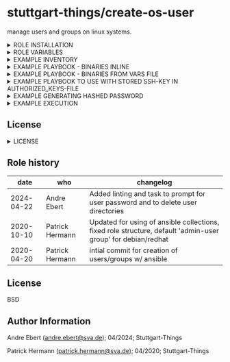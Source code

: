 stuttgart-things/create-os-user
===============================

manage users and groups on linux systems.

<details><summary>ROLE INSTALLATION</summary>

installs role and all of it's dependencies w/:

```bash
cat <<EOF > /tmp/requirements.yaml
roles:
- src: https://github.com/stuttgart-things/create-os-user.git
  scm: git
collections:
- name: ansible.posix
EOF

ansible-galaxy install -r /tmp/requirements.yaml --force
ansible-galaxy collection install -r /tmp/requirements.yaml --force
rm -rf /tmp/requirements.yaml
```
</details>

<details><summary>ROLE VARIABLES</summary>

DEFAULTS
------------

* `users_create_per_user_group` (default: true) - when creating users, also
  create a group with the same username and make that the user's primary
  group.
* `users_group` (default: users) - if users_create_per_user_group is _not_ set,
  then this is the primary group for all created users.
* `users_default_shell` (default: /bin/bash) - the default shell if none is
  specified for the user.
* `users_create_homedirs` (default: true) - create home directories for new
  users. Set this to false if you manage home directories separately.
* `deletion_user_group` (default: false) - delete group(s) and user(s). Set this to true to only
  run delete tasks.
### USER VARIABLES
------------

Add a users variable containing the list of users to add. A good place to put
this is in `group_vars/all` or `group_vars/groupname` if you only want the
users to be on certain machines.

The following attributes are required for each user:

* `username` - The user's username.
* `name` - The full name of the user (gecos field).
* `home` - The home directory of the user to create (optional, defaults to /home/username).
* `uid` - The numeric user id for the user (optional). This is required for uid consistency
  across systems.
* `gid` - The numeric group id for the group (optional). Otherwise, the
  `uid` will be used.
* `password` - If a hash is provided then that will be used, but otherwise the
  account will be locked.
* `update_password` - This can be either 'always' or 'on_create'
  - `'always'` will update passwords if they differ. (default)
  - `'on_create'` will only set the password for newly created users.
* `group` - Optional primary group override.
* `groups` - A list of supplementary groups for the user.
* `append` - If yes, will only add groups, not set them to just the list in groups (optional).
* `profile` - A string block for setting custom shell profiles.
* `ssh_key` - This should be a list of SSH keys for the user (optional). Each SSH key
  should be included directly and should have no newlines.
* `generate_ssh_key` - Whether to generate a SSH key for the user (optional, defaults to no).
* `enable_ssh_tcp_forwarding` - Whether to set SSH-TCP Forwording or not
 
In addition, the following items are optional for each user:

* `shell` - The user's shell. This defaults to /bin/bash. The default is
  configurable using the users_default_shell variable if you want to give all
  users the same shell, but it is different than /bin/bash.
* `is_system_user` -  Set to `True` to create system user.

</details>

<details><summary>EXAMPLE INVENTORY</summary>

```bash
cat <<EOF > inventory
[appserver]
1.2.3.4 ansible_user=sthings
EOF
```

</details>

<details><summary>EXAMPLE PLAYBOOK - BINARIES INLINE</summary>

Including an example of how to use your role (for instance, with variables passed in as parameters) is always nice for users too:

```yaml
cat <<EOF > create-os-user.yaml
- hosts: "{{ target_host }}"
  gather_facts: true
  become: true
  roles:
    - role: create-os-user
      vars:
        users:
          - username: rke
            name: rke user
            groups: ['{{ admin_group }}', 'k8s-admins']
            uid: 1005
            home: /home/rke
            profile: |
              alias ll='ls -ahl'
            generate_ssh_key: true
            #ssh_key:
            #  - "{{ lookup('file', '~/.ssh/id_rsa.pub') }}"
            enable_ssh_tcp_forwarding: true

        groups_to_create:
          - name: k8s-admins
            gid: 11000
          - name: developers
            gid: 21000

        users_deleted:
          - username: rke
            uid: 1005
            home: /home/rke/
            remove: true
            force: true

        groups_deleted:
          - name: developers
            gid: 21000
EOF
```
</details>

<details><summary>EXAMPLE PLAYBOOK - BINARIES FROM VARS FILE</summary>

You can optionally choose to remove the user's home directory and mail spool with
the `remove` parameter, and force removal of files or directories with the `force` parameter.

```yaml
cat <<EOF > users.yaml
---
users:
  - username: rke
    name: rke user
    groups: ['{{ admin_group }}', 'k8s-admins']
    uid: 1005
    home: /home/rke
    profile: |
      alias ll='ls -ahl'
    generate_ssh_key: true
    #ssh_key:
    #  - "{{ lookup('file', '/home/rke/.ssh/id_rsa.pub') }}"
    enable_ssh_tcp_forwarding: true
  - username: test1
    name: test1 user
    groups: ['{{ admin_group }}', 'k8s-admins']
    uid: 1006
    home: /home/test1
    profile: |
      alias ll='ls -ahl'
    generate_ssh_key: true
    #ssh_key:
    #  - "{{ lookup('file', '/home/test1/.ssh/id_rsa.pub') }}"
    enable_ssh_tcp_forwarding: true
  - username: test2
    name: test2 user
    groups: ['{{ admin_group }}', 'developers']
    uid: 1007
    home: /home/test2
    profile: |
      alias ll='ls -ahl'
    generate_ssh_key: true
    #ssh_key:
    #  - "{{ lookup('file', '/home/test2/.ssh/id_rsa.pub') }}"
    enable_ssh_tcp_forwarding: true

groups_to_create:
  - name: k8s-admins
    gid: 11000
  - name: developers
    gid: 21000

users_deleted:
  - username: rke
    uid: 1005
    home: /home/rke/
    remove: true
    force: true
  - username: test1
    uid: 1006
    home: /home/test1/
    remove: true
    force: true
  - username: test2
    uid: 1007
    home: /home/test2/
    remove: true
    force: true

groups_deleted:
  - name: k8s-admins
    gid: 11000
  - name: developers
    gid: 21000
EOF
```

```yaml
cat <<EOF > create-os-user.yaml
---
- hosts: "{{ target_host }}"
  gather_facts: true
  become: true
  vars_files:
    - binaries.yaml

  roles:
    - role: create-os-user
EOF
```
</details>

<details><summary>EXAMPLE PLAYBOOK TO USE WITH STORED SSH-KEY IN AUTHORIZED_KEYS-FILE</summary>

```yaml
cat <<EOF > users.yaml
---
users:
  - username: rke
    name: rke user
    groups: ['{{ admin_group }}', 'k8s-admins']
    uid: 1005
    home: /home/rke
    profile: |
      alias ll='ls -ahl'
    generate_ssh_key: false # Default is true
    ssh_key: # Commented in
      - "{{ lookup('file', '/home/rke/.ssh/id_rsa.pub') }}"
    enable_ssh_tcp_forwarding: true

groups_to_create:
  - name: k8s-admins
    gid: 11000
  - name: developers
    gid: 21000
EOF
```

```yaml
cat <<EOF > create-os-user.yaml
---
- hosts: "{{ target_host }}"
  gather_facts: true
  become: true
  vars_files:
    - binaries.yaml

  roles:
    - role: create-os-user
EOF
```
</details>

<details><summary>EXAMPLE GENERATING HASHED PASSWORD</summary>

```bash
ansible all -i localhost, -m debug -a "msg={{ 'password' | password_hash('sha512', 'mysecretsalt') }}"
```
</details>

<details><summary>EXAMPLE EXECUTION</summary>

```bash
### Command to create group(s) and user(s)
ansible-playbook -i inventory create-os-user.yaml -vv

### Command to delete group(s) and user(s)
ansible-playbook -i inventory create-os-user.yaml -vv --extra-vars "deletion_user_group=true"

```
<details><summary>Needed Configuration to delete</summary>

```yaml
cat <<EOF > users.yaml
---
users_deleted:
  - username: rke
    uid: 1005
    home: /home/rke/
    remove: true
    force: true

groups_deleted:
  - name: k8s-admins
    gid: 11000
  - name: developers
    gid: 21000
EOF
```
</details>

</details>

## License
<details><summary>LICENSE</summary>

Copyright 2020 patrick hermann.

Licensed under the Apache License, Version 2.0 (the "License");
you may not use this file except in compliance with the License.
You may obtain a copy of the License at

    http://www.apache.org/licenses/LICENSE-2.0

Unless required by applicable law or agreed to in writing, software
distributed under the License is distributed on an "AS IS" BASIS,
WITHOUT WARRANTIES OR CONDITIONS OF ANY KIND, either express or implied.
See the License for the specific language governing permissions and
limitations under the License.
</details>

Role history
----------------
| date  | who | changelog |
|---|---|---|
|2024-04-22   | Andre Ebert | Added linting and task to prompt for user password and to delete user directories 
|2020-10-10   | Patrick Hermann | Updated for using of ansible collections, fixed role structure, default 'admin-user group' for debian/redhat
|2020-04-20   | Patrick Hermann | intial commit for creation of users/groups w/ ansible

License
-------

BSD

Author Information
------------------

Andre Ebert (andre.ebert@sva.de); 04/2024; Stuttgart-Things

Patrick Hermann (patrick.hermann@sva.de); 04/2020; Stuttgart-Things
